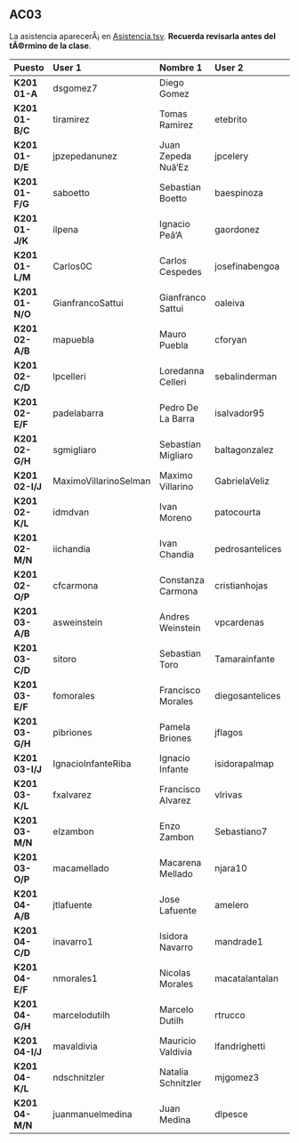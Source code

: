## AC03

La asistencia aparecerÃ¡ en [Asistencia.tsv](Asistencia.tsv). **Recuerda revisarla antes del tÃ©rmino de la clase**.

| Puesto | User 1 | Nombre 1 | User 2 | Nombre 2 |
|:-------|:-------|:---------|:-------|:---------|
| **K201 01-A** | dsgomez7 | Diego Gomez |  |   |
| **K201 01-B/C** | tiramirez | Tomas Ramirez | etebrito | Esteban Brito |
| **K201 01-D/E** | jpzepedanunez | Juan Zepeda Nuã‘Ez | jpcelery | Jean Celery |
| **K201 01-F/G** | saboetto | Sebastian Boetto | baespinoza | Benjamin Espinoza |
| **K201 01-J/K** | ilpena | Ignacio Peã‘A | gaordonez | Gonzalo Ordoã‘Ez |
| **K201 01-L/M** | Carlos0C | Carlos Cespedes | josefinabengoa | Josefina Bengoa |
| **K201 01-N/O** | GianfrancoSattui | Gianfranco Sattui | oaleiva | Omar Leiva |
| **K201 02-A/B** | mapuebla | Mauro Puebla | cforyan | Cristobal O'Ryan |
| **K201 02-C/D** | lpcelleri | Loredanna Celleri | sebalinderman | Sebastian Linderman |
| **K201 02-E/F** | padelabarra | Pedro De La Barra | isalvador95 | Iã‘Aki Salvador |
| **K201 02-G/H** | sgmigliaro | Sebastian Migliaro | baltagonzalez | Baltazar Gonzalez |
| **K201 02-I/J** | MaximoVillarinoSelman | Maximo Villarino | GabrielaVeliz | Gabriela Veliz |
| **K201 02-K/L** | idmdvan | Ivan Moreno | patocourta | Patricio Court |
| **K201 02-M/N** | iichandia | Ivan Chandia | pedrosantelices | Pedro Santelices |
| **K201 02-O/P** | cfcarmona | Constanza Carmona | cristianhojas | Cristian Hojas |
| **K201 03-A/B** | asweinstein | Andres Weinstein | vpcardenas | Valeria Cardenas |
| **K201 03-C/D** | sitoro | Sebastian Toro | Tamarainfante | Tamara Infante |
| **K201 03-E/F** | fomorales | Francisco Morales | diegosantelices | Diego Santelices |
| **K201 03-G/H** | pibriones | Pamela Briones | jflagos | Juan Lagos |
| **K201 03-I/J** | IgnacioInfanteRiba | Ignacio Infante | isidorapalmap | Isidora Palma |
| **K201 03-K/L** | fxalvarez | Francisco Alvarez | vlrivas | Valentina Rivas |
| **K201 03-M/N** | elzambon | Enzo Zambon | Sebastiano7 | Sebastian Mohr |
| **K201 03-O/P** | macamellado | Macarena Mellado | njara10 | Nicolas Jara |
| **K201 04-A/B** | jtlafuente | Jose Lafuente | amelero | Agustin Melero |
| **K201 04-C/D** | inavarro1 | Isidora Navarro | mandrade1 | Martin Andrade |
| **K201 04-E/F** | nmorales1 | Nicolas Morales | macatalantalan | Macarena Catalan |
| **K201 04-G/H** | marcelodutilh | Marcelo Dutilh | rtrucco | Rodrigo Trucco |
| **K201 04-I/J** | mavaldivia | Mauricio Valdivia | lfandrighetti | Laura Andrighetti |
| **K201 04-K/L** | ndschnitzler | Natalia Schnitzler | mjgomez3 | Maria Gomez |
| **K201 04-M/N** | juanmanuelmedina | Juan Medina | dlpesce | Dante Pesce |